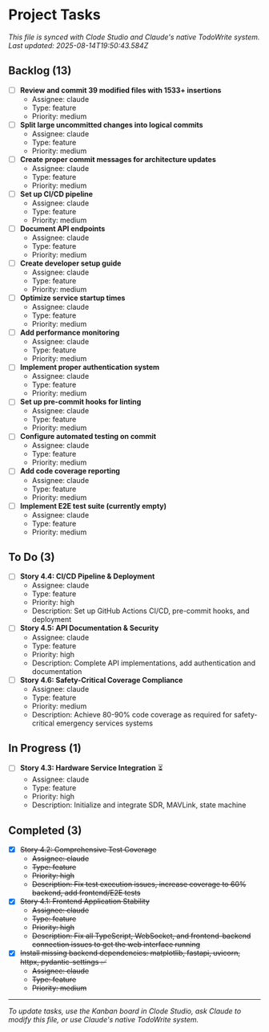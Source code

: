 # Project Tasks

*This file is synced with Clode Studio and Claude's native TodoWrite system.*  
*Last updated: 2025-08-14T19:50:43.584Z*

## Backlog (13)

- [ ] **Review and commit 39 modified files with 1533+ insertions**
  - Assignee: claude
  - Type: feature
  - Priority: medium
- [ ] **Split large uncommitted changes into logical commits**
  - Assignee: claude
  - Type: feature
  - Priority: medium
- [ ] **Create proper commit messages for architecture updates**
  - Assignee: claude
  - Type: feature
  - Priority: medium
- [ ] **Set up CI/CD pipeline**
  - Assignee: claude
  - Type: feature
  - Priority: medium
- [ ] **Document API endpoints**
  - Assignee: claude
  - Type: feature
  - Priority: medium
- [ ] **Create developer setup guide**
  - Assignee: claude
  - Type: feature
  - Priority: medium
- [ ] **Optimize service startup times**
  - Assignee: claude
  - Type: feature
  - Priority: medium
- [ ] **Add performance monitoring**
  - Assignee: claude
  - Type: feature
  - Priority: medium
- [ ] **Implement proper authentication system**
  - Assignee: claude
  - Type: feature
  - Priority: medium
- [ ] **Set up pre-commit hooks for linting**
  - Assignee: claude
  - Type: feature
  - Priority: medium
- [ ] **Configure automated testing on commit**
  - Assignee: claude
  - Type: feature
  - Priority: medium
- [ ] **Add code coverage reporting**
  - Assignee: claude
  - Type: feature
  - Priority: medium
- [ ] **Implement E2E test suite (currently empty)**
  - Assignee: claude
  - Type: feature
  - Priority: medium

## To Do (3)

- [ ] **Story 4.4: CI/CD Pipeline & Deployment**
  - Assignee: claude
  - Type: feature
  - Priority: high
  - Description: Set up GitHub Actions CI/CD, pre-commit hooks, and deployment
- [ ] **Story 4.5: API Documentation & Security**
  - Assignee: claude
  - Type: feature
  - Priority: high
  - Description: Complete API implementations, add authentication and documentation
- [ ] **Story 4.6: Safety-Critical Coverage Compliance**
  - Assignee: claude
  - Type: feature
  - Priority: medium
  - Description: Achieve 80-90% code coverage as required for safety-critical emergency services systems

## In Progress (1)

- [ ] **Story 4.3: Hardware Service Integration** ⏳
  - Assignee: claude
  - Type: feature
  - Priority: high
  - Description: Initialize and integrate SDR, MAVLink, state machine

## Completed (3)

- [x] ~~Story 4.2: Comprehensive Test Coverage~~
  - ~~Assignee: claude~~
  - ~~Type: feature~~
  - ~~Priority: high~~
  - ~~Description: Fix test execution issues, increase coverage to 60% backend, add frontend/E2E tests~~
- [x] ~~Story 4.1: Frontend Application Stability~~
  - ~~Assignee: claude~~
  - ~~Type: feature~~
  - ~~Priority: high~~
  - ~~Description: Fix all TypeScript, WebSocket, and frontend-backend connection issues to get the web interface running~~
- [x] ~~Install missing backend dependencies: matplotlib, fastapi, uvicorn, httpx, pydantic-settings ✅~~
  - ~~Assignee: claude~~
  - ~~Type: feature~~
  - ~~Priority: medium~~

---
*To update tasks, use the Kanban board in Clode Studio, ask Claude to modify this file, or use Claude's native TodoWrite system.*
